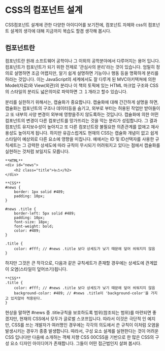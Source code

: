 # CSS의 컴포넌트 설계

CSS컴포넌트 설계에 관한 다양한 아이디어를 보기전에, 컴포넌트 자체와 css의 컴포넌트 설계의 생각에 대해 지금까지 복습도 할겸 생각해 봅시다.

## 컴포넌트란

컴포넌트란 원래 소프트웨어 공학이나 그 이외의 공학분야에서 다루어지는 용어 입니다.
컴포넌트가 컴포넌트가 되기 위한 전제로 '관심사의 분리'라는 것이 있습니다.
엄밀히 정의로 설명하면 조금 어렵지만, 알기 쉽게 설명하면 기능이나 행동 등을 명확하게 분리를 하라는 것입니다. 이는 JavaScript의 세계에서도 잘 다루게 된 MVC아키텍쳐에 의한 Model(자료)와 View(외관)의 분리나 이 책의 토픽에 있는 HTML 마크업 구조와 CSS의 스타일의 분리도 넓은의미로 파악하면 그 １개라고 할수 있습니다.

분리를 실한하기 위해서는, 캡슐화가 중요합니다. 캡슐화에 대해 간간하게 설명을 하면, 캡슐화는 컴포넌트의 구조나 데이터등을 숨기고, 외부로 부터는 허용된 작업만 받아들이고 또 내부의 사양 변경이 외부에 영향을주지 않도록하는 것입니다. 캡슐화에 의한 어떤 컴포넌트의 변경이 다른 컴포넌트를 망가뜨리는 것을 막는 분리가 성립합니다. 그 결과 컴포넌트 유지보수성이 높아지고 또 다른 컴포넌트랑 불필요한 의존관계를 없애고 재사용성도 높아지게 됩니다.
하지만 유감스럽게도 현재의 CSS는 캡슐화 개념이 없고 쉽게 스타일이 예상외로 다른 요소에 영향을 미칩니다.
예에서는 ID 및 ID선택자를 사용한 규칙세트는 그 강력한 상세도에 따라 규칙이 무시되기 어려워지고 있다는 점에서 캡슐화를 실현하는 것처럼 보일지도 모릅니다.

    **HTML**
    <div id="news">
        <h2 class="title">뉴스</h2>
    </div>

    **CSS**
    #news {
        border: 1px solid #489;
        padding: 10px;
    }

    #news .title {
        border-left: 5px solid #489;
        padding: 10px;
        font-size: 18px;
        font-weight: bold;
        color: #489;
    }

    .title {
        color: #fff; // #news .title 보다 상세도가 낮기 때문에 덮어 씌워지지 않음
    }

하지만 그것은 큰 작각으로, 다음과 같은 규칙세트가 존재할 경우에는 상세도에 관계없이 오염(스타일이 덮어쓰기)됩니다.

    **CSS**
    .title {
        color: #fff; // #news .title 보다 상세도가 낮기 때문에 덮어 씌워지지 않음
        background-color: #489; // #news .title이 'background-color'을 가지고 있지않아 적용된다.
    }

현상을 말하면 #news 중 .title규칙을 보호하도록 범위(참조되는 범위)를 마련되면 좋겠지만, 현재의 CSS에서 모두가 글로벌 스코프입니다. 따라서 이것은 극단적 인 예지만, CSS를 쓰는 개발자가 여러명인 경우에는 각각의 의도에서 쓴 규칙이 이처럼 오염을 발생시키는 경우가 종종 발생합니다. 따라서, 구성 요소 설계를 실현한다는 것이 어려운 CSS 입니다만 다음에 소개하는 객체 지향 CSS 00CSS을 기반으로 한 많은 CSS의 구성 요소 디자인 아이디어가 존재합니다. 그들이 어떤 접근법인지 살펴 봅시다.



